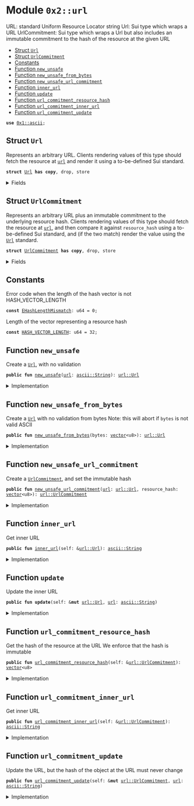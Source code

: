 
<a name="0x2_url"></a>

# Module `0x2::url`

URL: standard Uniform Resource Locator string
Url: Sui type which wraps a URL
UrlCommitment: Sui type which wraps a Url but also includes an immutable commitment
to the hash of the resource at the given URL


-  [Struct `Url`](#0x2_url_Url)
-  [Struct `UrlCommitment`](#0x2_url_UrlCommitment)
-  [Constants](#@Constants_0)
-  [Function `new_unsafe`](#0x2_url_new_unsafe)
-  [Function `new_unsafe_from_bytes`](#0x2_url_new_unsafe_from_bytes)
-  [Function `new_unsafe_url_commitment`](#0x2_url_new_unsafe_url_commitment)
-  [Function `inner_url`](#0x2_url_inner_url)
-  [Function `update`](#0x2_url_update)
-  [Function `url_commitment_resource_hash`](#0x2_url_url_commitment_resource_hash)
-  [Function `url_commitment_inner_url`](#0x2_url_url_commitment_inner_url)
-  [Function `url_commitment_update`](#0x2_url_url_commitment_update)


<pre><code><b>use</b> <a href="">0x1::ascii</a>;
</code></pre>



<a name="0x2_url_Url"></a>

## Struct `Url`

Represents an arbitrary URL. Clients rendering values of this type should fetch the resource at <code><a href="url.md#0x2_url">url</a></code> and render it using a to-be-defined Sui standard.


<pre><code><b>struct</b> <a href="url.md#0x2_url_Url">Url</a> <b>has</b> <b>copy</b>, drop, store
</code></pre>



<details>
<summary>Fields</summary>


<dl>
<dt>
<code><a href="url.md#0x2_url">url</a>: <a href="_String">ascii::String</a></code>
</dt>
<dd>

</dd>
</dl>


</details>

<a name="0x2_url_UrlCommitment"></a>

## Struct `UrlCommitment`

Represents an arbitrary URL plus an immutable commitment to the underlying
resource hash. Clients rendering values of this type should fetch the resource at <code><a href="url.md#0x2_url">url</a></code>, and then compare it against <code>resource_hash</code> using a to-be-defined Sui standard, and (if the two match) render the value using the <code><a href="url.md#0x2_url_Url">Url</a></code> standard.


<pre><code><b>struct</b> <a href="url.md#0x2_url_UrlCommitment">UrlCommitment</a> <b>has</b> <b>copy</b>, drop, store
</code></pre>



<details>
<summary>Fields</summary>


<dl>
<dt>
<code><a href="url.md#0x2_url">url</a>: <a href="url.md#0x2_url_Url">url::Url</a></code>
</dt>
<dd>

</dd>
<dt>
<code>resource_hash: <a href="">vector</a>&lt;u8&gt;</code>
</dt>
<dd>

</dd>
</dl>


</details>

<a name="@Constants_0"></a>

## Constants


<a name="0x2_url_EHashLengthMismatch"></a>

Error code when the length of the hash vector is not HASH_VECTOR_LENGTH


<pre><code><b>const</b> <a href="url.md#0x2_url_EHashLengthMismatch">EHashLengthMismatch</a>: u64 = 0;
</code></pre>



<a name="0x2_url_HASH_VECTOR_LENGTH"></a>

Length of the vector<u8> representing a resource hash


<pre><code><b>const</b> <a href="url.md#0x2_url_HASH_VECTOR_LENGTH">HASH_VECTOR_LENGTH</a>: u64 = 32;
</code></pre>



<a name="0x2_url_new_unsafe"></a>

## Function `new_unsafe`

Create a <code><a href="url.md#0x2_url_Url">Url</a></code>, with no validation


<pre><code><b>public</b> <b>fun</b> <a href="url.md#0x2_url_new_unsafe">new_unsafe</a>(<a href="url.md#0x2_url">url</a>: <a href="_String">ascii::String</a>): <a href="url.md#0x2_url_Url">url::Url</a>
</code></pre>



<details>
<summary>Implementation</summary>


<pre><code><b>public</b> <b>fun</b> <a href="url.md#0x2_url_new_unsafe">new_unsafe</a>(<a href="url.md#0x2_url">url</a>: String): <a href="url.md#0x2_url_Url">Url</a> {
    <a href="url.md#0x2_url_Url">Url</a> { <a href="url.md#0x2_url">url</a> }
}
</code></pre>



</details>

<a name="0x2_url_new_unsafe_from_bytes"></a>

## Function `new_unsafe_from_bytes`

Create a <code><a href="url.md#0x2_url_Url">Url</a></code> with no validation from bytes
Note: this will abort if <code>bytes</code> is not valid ASCII


<pre><code><b>public</b> <b>fun</b> <a href="url.md#0x2_url_new_unsafe_from_bytes">new_unsafe_from_bytes</a>(bytes: <a href="">vector</a>&lt;u8&gt;): <a href="url.md#0x2_url_Url">url::Url</a>
</code></pre>



<details>
<summary>Implementation</summary>


<pre><code><b>public</b> <b>fun</b> <a href="url.md#0x2_url_new_unsafe_from_bytes">new_unsafe_from_bytes</a>(bytes: <a href="">vector</a>&lt;u8&gt;): <a href="url.md#0x2_url_Url">Url</a> {
    <b>let</b> <a href="url.md#0x2_url">url</a> = <a href="_string">ascii::string</a>(bytes);
    <a href="url.md#0x2_url_Url">Url</a> { <a href="url.md#0x2_url">url</a> }
}
</code></pre>



</details>

<a name="0x2_url_new_unsafe_url_commitment"></a>

## Function `new_unsafe_url_commitment`

Create a <code><a href="url.md#0x2_url_UrlCommitment">UrlCommitment</a></code>, and set the immutable hash


<pre><code><b>public</b> <b>fun</b> <a href="url.md#0x2_url_new_unsafe_url_commitment">new_unsafe_url_commitment</a>(<a href="url.md#0x2_url">url</a>: <a href="url.md#0x2_url_Url">url::Url</a>, resource_hash: <a href="">vector</a>&lt;u8&gt;): <a href="url.md#0x2_url_UrlCommitment">url::UrlCommitment</a>
</code></pre>



<details>
<summary>Implementation</summary>


<pre><code><b>public</b> <b>fun</b> <a href="url.md#0x2_url_new_unsafe_url_commitment">new_unsafe_url_commitment</a>(<a href="url.md#0x2_url">url</a>: <a href="url.md#0x2_url_Url">Url</a>, resource_hash: <a href="">vector</a>&lt;u8&gt;): <a href="url.md#0x2_url_UrlCommitment">UrlCommitment</a> {
    // Length must be exact
    <b>assert</b>!(<a href="_length">vector::length</a>(&resource_hash) == <a href="url.md#0x2_url_HASH_VECTOR_LENGTH">HASH_VECTOR_LENGTH</a>, <a href="url.md#0x2_url_EHashLengthMismatch">EHashLengthMismatch</a>);

    <a href="url.md#0x2_url_UrlCommitment">UrlCommitment</a> { <a href="url.md#0x2_url">url</a>, resource_hash }
}
</code></pre>



</details>

<a name="0x2_url_inner_url"></a>

## Function `inner_url`

Get inner URL


<pre><code><b>public</b> <b>fun</b> <a href="url.md#0x2_url_inner_url">inner_url</a>(self: &<a href="url.md#0x2_url_Url">url::Url</a>): <a href="_String">ascii::String</a>
</code></pre>



<details>
<summary>Implementation</summary>


<pre><code><b>public</b> <b>fun</b> <a href="url.md#0x2_url_inner_url">inner_url</a>(self: &<a href="url.md#0x2_url_Url">Url</a>): String{
    self.<a href="url.md#0x2_url">url</a>
}
</code></pre>



</details>

<a name="0x2_url_update"></a>

## Function `update`

Update the inner URL


<pre><code><b>public</b> <b>fun</b> <b>update</b>(self: &<b>mut</b> <a href="url.md#0x2_url_Url">url::Url</a>, <a href="url.md#0x2_url">url</a>: <a href="_String">ascii::String</a>)
</code></pre>



<details>
<summary>Implementation</summary>


<pre><code><b>public</b> <b>fun</b> <b>update</b>(self: &<b>mut</b> <a href="url.md#0x2_url_Url">Url</a>, <a href="url.md#0x2_url">url</a>: String) {
    self.<a href="url.md#0x2_url">url</a> = <a href="url.md#0x2_url">url</a>;
}
</code></pre>



</details>

<a name="0x2_url_url_commitment_resource_hash"></a>

## Function `url_commitment_resource_hash`

Get the hash of the resource at the URL
We enforce that the hash is immutable


<pre><code><b>public</b> <b>fun</b> <a href="url.md#0x2_url_url_commitment_resource_hash">url_commitment_resource_hash</a>(self: &<a href="url.md#0x2_url_UrlCommitment">url::UrlCommitment</a>): <a href="">vector</a>&lt;u8&gt;
</code></pre>



<details>
<summary>Implementation</summary>


<pre><code><b>public</b> <b>fun</b> <a href="url.md#0x2_url_url_commitment_resource_hash">url_commitment_resource_hash</a>(self: &<a href="url.md#0x2_url_UrlCommitment">UrlCommitment</a>): <a href="">vector</a>&lt;u8&gt; {
    self.resource_hash
}
</code></pre>



</details>

<a name="0x2_url_url_commitment_inner_url"></a>

## Function `url_commitment_inner_url`

Get inner URL


<pre><code><b>public</b> <b>fun</b> <a href="url.md#0x2_url_url_commitment_inner_url">url_commitment_inner_url</a>(self: &<a href="url.md#0x2_url_UrlCommitment">url::UrlCommitment</a>): <a href="_String">ascii::String</a>
</code></pre>



<details>
<summary>Implementation</summary>


<pre><code><b>public</b> <b>fun</b> <a href="url.md#0x2_url_url_commitment_inner_url">url_commitment_inner_url</a>(self: &<a href="url.md#0x2_url_UrlCommitment">UrlCommitment</a>): String{
    self.<a href="url.md#0x2_url">url</a>.<a href="url.md#0x2_url">url</a>
}
</code></pre>



</details>

<a name="0x2_url_url_commitment_update"></a>

## Function `url_commitment_update`

Update the URL, but the hash of the object at the URL must never change


<pre><code><b>public</b> <b>fun</b> <a href="url.md#0x2_url_url_commitment_update">url_commitment_update</a>(self: &<b>mut</b> <a href="url.md#0x2_url_UrlCommitment">url::UrlCommitment</a>, <a href="url.md#0x2_url">url</a>: <a href="_String">ascii::String</a>)
</code></pre>



<details>
<summary>Implementation</summary>


<pre><code><b>public</b> <b>fun</b> <a href="url.md#0x2_url_url_commitment_update">url_commitment_update</a>(self: &<b>mut</b> <a href="url.md#0x2_url_UrlCommitment">UrlCommitment</a>, <a href="url.md#0x2_url">url</a>: String) {
    <b>update</b>(&<b>mut</b> self.<a href="url.md#0x2_url">url</a>, <a href="url.md#0x2_url">url</a>)
}
</code></pre>



</details>
